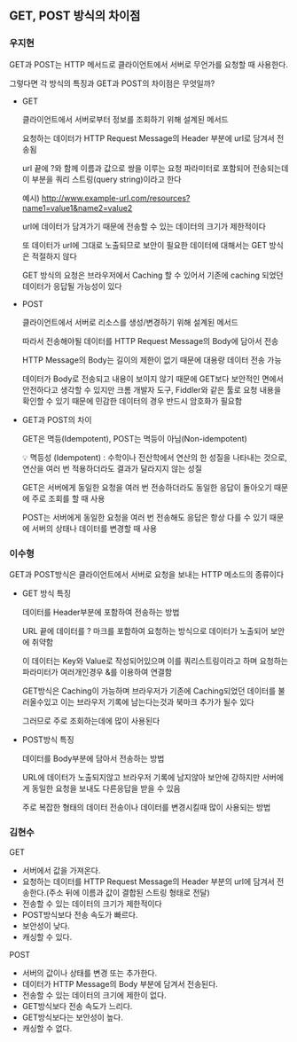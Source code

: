 ## GET, POST 방식의 차이점

### 우지현

GET과 POST는 HTTP 메서드로 클라이언트에서 서버로 무언가를 요청할 때 사용한다.

그렇다면 각 방식의 특징과 GET과 POST의 차이점은 무엇일까?

- GET

  클라이언트에서 서버로부터 정보를 조회하기 위해 설계된 메서드

  요청하는 데이터가 HTTP Request Message의 Header 부분에 url로 담겨서 전송됨

  url 끝에 ?와 함께 이름과 값으로 쌍을 이루는 요청 파라미터로 포함되어 전송되는데 이 부분을 쿼리 스트링(query string)이라고 한다

  예시) http://www.example-url.com/resources?name1=value1&name2=value2

  url에 데이터가 담겨가기 때문에 전송할 수 있는 데이터의 크기가 제한적이다

  또 데이터가 url에 그대로 노출되므로 보안이 필요한 데이터에 대해서는 GET 방식은 적절하지 않다

  GET 방식의 요청은 브라우저에서 Caching 할 수 있어서 기존에 caching 되었던 데이터가 응답될 가능성이 있다

- POST 

  클라이언트에서 서버로 리소스를 생성/변경하기 위해 설계된 메서드

  따라서 전송해야될 데이터를 HTTP Request Message의 Body에 담아서 전송

  HTTP Message의 Body는 길이의 제한이 없기 때문에 대용량 데이터 전송 가능

  데이터가 Body로 전송되고 내용이 보이지 않기 때문에 GET보다 보안적인 면에서 안전하다고 생각할 수 있지만 크롬 개발자 도구, Fiddler와 같은 툴로 요청 내용을 확인할 수 있기 때문에 민감한 데이터의 경우 반드시 암호화가 필요함

- GET과 POST의 차이

  GET은 멱등(Idempotent), POST는 멱등이 아님(Non-idempotent)

  💡 멱등성 (Idempotent) : 수학이나 전산학에서 연산의 한 성질을 나타내는 것으로, 연산을 여러 번 적용하더라도 결과가 달라지지 않는 성질

  GET은 서버에게 동일한 요청을 여러 번 전송하더라도 동일한 응답이 돌아오기 때문에 주로 조회를 할 때 사용

  POST는 서버에게 동일한 요청을 여러 번 전송해도 응답은 항상 다를 수 있기 때문에 서버의 상태나 데이터를 변경할 때 사용

### 이수형

GET과 POST방식은 클라이언트에서 서버로 요청을 보내는 HTTP 메소드의 종류이다

- GET 방식 특징

  데이터를 Header부분에 포함하여 전송하는 방법 

  URL 끝에 데이터를 ? 마크를 포함하여 요청하는 방식으로 데이터가 노출되어 보안에 취약함 

  이 데이터는 Key와 Value로 작성되어있으며 이를 쿼리스트링이라고 하며 요청하는 파라미터가 여러개인경우 &를 이용하여 연결함

  GET방식은 Caching이 가능하며 브라우저가 기존에 Caching되었던 데이터를 불러올수있고 이는 브라우저 기록에 남는다는것과 북마크 추가가 될수 있다

  그러므로 주로 조회하는데에 많이 사용된다

- POST방식 특징

  데이터를 Body부분에 담아서 전송하는 방법

  URL에 데이터가 노출되지않고 브라우저 기록에 남지않아 보안에 강하지만 서버에게 동일한 요청을 보내도 다른응답을 받을 수 있음

  주로 복잡한 형태의 데이터 전송이나 데이터를 변경시킬때 많이 사용되는 방법

### 김현수

GET
- 서버에서 값을 가져온다.
- 요청하는 데이터를 HTTP Request Message의 Header 부분의 url에 담겨서 전송한다.(주소 뒤에 이름과 값이 결합된 스트링 형태로 전달)
- 전송할 수 있는 데이터의 크기가 제한적이다
- POST방식보다 전송 속도가 빠르다.
- 보안성이 낮다.
- 캐싱할 수 있다.

POST
- 서버의 값이나 상태를 변경 또는 추가한다.
- 데이터가 HTTP Message의 Body 부분에 담겨서 전송된다.
- 전송할 수 있는 데이터의 크기에 제한이 없다.
- GET방식보다 전송 속도가 느리다.
- GET방식보다는 보안성이 높다.
- 캐싱할 수 없다.
